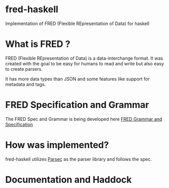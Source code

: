 # fred-haskell

Implementation of FRED (Flexible REpresentation of Data) for haskell

# What is FRED ?

FRED (Flexible REpresentation of Data) is a data-interchange format.
It was created with the goal to be easy for humans to read and write
but also easy to create parsers. 

It has more data types than JSON
and some features like support for metadata and tags.              

# FRED Specification and Grammar

The FRED Spec and Grammar is being developed here
[FRED Grammar and Specification](https://github.com/fred-format/grammar)

# How was implemented?

fred-haskell utilizes [Parsec](http://hackage.haskell.org/package/parsec) as the parser library and follows the spec.

# Documentation and Haddock

